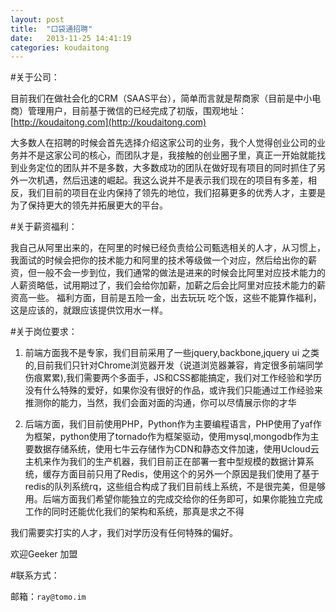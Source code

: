 ```yaml
---
layout: post
title:  "口袋通招聘"
date:   2013-11-25 14:41:19
categories: koudaitong
---
```


#关于公司：

目前我们在做社会化的CRM（SAAS平台），简单而言就是帮商家（目前是中小电商）管理用户，目前基于微信的已经完成了初版，围观地址： [http://koudaitong.com](http://koudaitong.com)

大多数人在招聘的时候会首先选择介绍这家公司的业务，我个人觉得创业公司的业务并不是这家公司的核心，而团队才是，我接触的创业圈子里，真正一开始就能找到业务定位的团队并不是多数，大多数成功的团队在做好现有项目的同时抓住了另外一次机遇，然后迅速的崛起。我这么说并不是表示我们现在的项目有多差，相反，我们目前的项目在业内保持了领先的地位，我们招募更多的优秀人才，主要是为了保持更大的领先并拓展更大的平台。

#关于薪资福利：

我自己从阿里出来的，在阿里的时候已经负责给公司甄选相关的人才，从习惯上，我面试的时候会把你的技术能力和阿里的技术等级做一个对应，然后给出你的薪资，但一般不会一步到位，我们通常的做法是进来的时候会比阿里对应技术能力的人薪资略低，试用期过了，我们会给你加薪，加薪之后会比阿里对应技术能力的薪资高一些。 福利方面，目前是五险一金，出去玩玩 吃个饭，这些不能算作福利，这是应该的，就跟应该提供饮用水一样。

#关于岗位要求：

1. 前端方面我不是专家，我们目前采用了一些jquery,backbone,jquery ui 之类的,目前我们只针对Chrome浏览器开发（说道浏览器兼容，肯定很多前端同学伤痕累累),我们需要两个多面手，JS和CSS都能搞定，我们对工作经验和学历没有什么特殊的爱好，如果你没有很好的作品，或许我们只能通过工作经验来推测你的能力，当然，我们会面对面的沟通，你可以尽情展示你的才华

2. 后端方面，我们目前使用PHP，Python作为主要编程语言，PHP使用了yaf作为框架，python使用了tornado作为框架驱动，使用mysql,mongodb作为主要数据存储系统，使用七牛云存储作为CDN和静态文件加速，使用Ucloud云主机来作为我们的生产机器，我们目前正在部署一套中型规模的数据计算系统，缓存方面目前只用了Redis，使用这个的另外一个原因是我们使用了基于redis的队列系统rq，这些组合构成了我们目前线上系统，不是很完美，但是够用。后端方面我们希望你能独立的完成交给你的任务即可，如果你能独立完成工作的同时还能优化我们的架构和系统，那真是求之不得

我们需要实打实的人才，我们对学历没有任何特殊的偏好。

欢迎Geeker 加盟

#联系方式：

邮箱：`ray@tomo.im`
